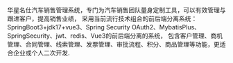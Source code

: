 华星名仕汽车销售管理系统，专门为汽车销售团队量身定制工具，可以有效管理与跟进客户，提高销售业绩，
采用当前流行技术组合的前后端分离系统： SpringBoot3+jdk17+vue3、Spring Security OAuth2、MybatisPlus、SpringSecurity、jwt、redis、Vue3的前后端分离的系统，
包含客户管理、商机管理、合同管理、线索管理、发票管理、审批流程、积分、商品管理等功能，更适合企业或个人二次开发.